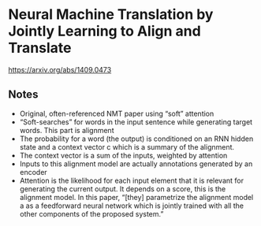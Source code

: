 # Neural Machine Translation by Jointly Learning to Align and Translate

https://arxiv.org/abs/1409.0473

## Notes

- Original, often-referenced NMT paper using “soft” attention
- “Soft-searches” for words in the input sentence while generating target words. This part is alignment
- The probability for a word (the output) is conditioned on an RNN hidden state and a context vector c which is a summary of the alignment.
- The context vector is a sum of the inputs, weighted by attention
- Inputs to this alignment model are actually annotations generated by an encoder
- Attention is the likelihood for each input element that it is relevant for generating the current output. It depends on a score, this is the alignment model. In this paper, “[they] parametrize the alignment model a as a feedforward neural network which is jointly trained with all the other components of the proposed system.”

